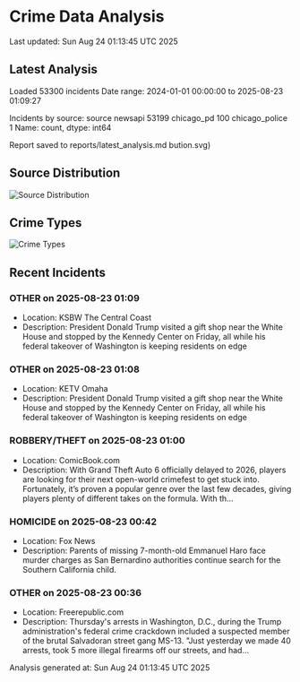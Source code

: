 # Crime Data Analysis
Last updated: Sun Aug 24 01:13:45 UTC 2025

## Latest Analysis

Loaded 53300 incidents
Date range: 2024-01-01 00:00:00 to 2025-08-23 01:09:27

Incidents by source:
source
newsapi           53199
chicago_pd          100
chicago_police        1
Name: count, dtype: int64

Report saved to reports/latest_analysis.md
bution.svg)

## Source Distribution
![Source Distribution](images/source_distribution.svg)

## Crime Types
![Crime Types](images/crime_types.svg)

## Recent Incidents

### OTHER on 2025-08-23 01:09
- Location: KSBW The Central Coast
- Description: President Donald Trump visited a gift shop near the White House and stopped by the Kennedy Center on Friday, all while his federal takeover of Washington is keeping residents on edge


### OTHER on 2025-08-23 01:08
- Location: KETV Omaha
- Description: President Donald Trump visited a gift shop near the White House and stopped by the Kennedy Center on Friday, all while his federal takeover of Washington is keeping residents on edge


### ROBBERY/THEFT on 2025-08-23 01:00
- Location: ComicBook.com
- Description: With Grand Theft Auto 6 officially delayed to 2026, players are looking for their next open-world crimefest to get stuck into. Fortunately, it’s proven a popular genre over the last few decades, giving players plenty of different takes on the formula. With th…


### HOMICIDE on 2025-08-23 00:42
- Location: Fox News
- Description: Parents of missing 7-month-old Emmanuel Haro face murder charges as San Bernardino authorities continue search for the Southern California child.


### OTHER on 2025-08-23 00:36
- Location: Freerepublic.com
- Description: Thursday's arrests in Washington, D.C., during the Trump administration's federal crime crackdown included a suspected member of the brutal Salvadoran street gang MS-13. "Just yesterday we made 40 arrests, took 5 more illegal firearms off our streets, and had…

Analysis generated at: Sun Aug 24 01:13:45 UTC 2025
